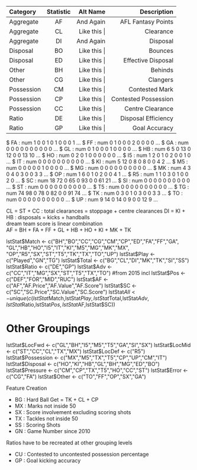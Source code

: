 

| Category       | Statistic    | Alt Name     | Description  |
| :------------- | :----------: | -----------: | -----------: |
| Aggregate      | AF           | And Again    | AFL Fantasy Points    |
| Aggregate      | CL           | Like this \| | Clearance |
| Aggregate      | DI           | And Again    | Disposal    |
| Disposal       | BO           | Like this \| | Bounces |
| Disposal       | ED           | Like this \| | Effective Disposal |
| Other          | BH           | Like this \| | Behinds |
| Other          | CG           | Like this \| | Clangers |
| Possession     | CM           | Like this \| | Contested Mark |
| Possession     | CP           | Like this \| | Contested Possession |
| Possession     | CC           | Like this \| | Centre Clearance |
| Ratio          | DE           | Like this \| | Disposal Efficiency | 
| Ratio          | GP           | Like this \| | Goal Accuracy | 
 
 
 $ FA       : num  1 0 0 1 0 1 0 0 0 1 ...
 $ FF       : num  0 1 0 0 0 2 0 0 0 0 ...
 $ GA       : num  0 0 0 0 0 0 0 0 0 0 ...
 $ GL       : num  0 1 0 0 0 1 0 0 0 0 ...
 $ HB       : num  6 5 0 13 0 12 0 0 13 10 ...
 $ HO       : num  0 2 0 1 0 0 0 0 0 0 ...
 $ I5       : num  1 2 0 1 0 2 0 0 1 0 ...
 $ IT       : num  0 0 0 0 0 0 0 0 0 0 ...
 $ KI       : num  5 12 0 8 0 8 0 0 4 2 ...
 $ M5       : num  0 0 0 0 0 1 0 0 0 0 ...
 $ MG       : num  0 0 0 0 0 0 0 0 0 0 ...
 $ MK       : num  4 3 0 4 0 3 0 0 3 3 ...
 $ OP       : num  1 6 0 1 0 2 0 0 4 1 ...
 $ R5       : num  1 1 0 3 0 1 0 0 2 0 ...
 $ SC       : num  18 72 0 65 0 93 0 0 61 21 ...
 $ SI       : num  0 0 0 0 0 0 0 0 0 0 ...
 $ ST       : num  0 0 0 0 0 0 0 0 0 0 ...
 $ T5       : num  0 0 0 0 0 0 0 0 0 0 ...
 $ TG       : num  74 98 0 78 0 82 0 0 91 74 ...
 $ TK       : num  0 3 0 1 0 3 0 0 3 3 ...
 $ TO       : num  0 0 0 0 0 0 0 0 0 0 ...
 $ UP       : num  9 14 0 14 0 9 0 0 12 9 ...  
 
 CL = ST + CC : total clearances = stoppage + centre clearances
DI = KI + HB : disposals = kicks + handballs  
dream team score is linear combination  
AF = BH + FA + FF + GL + HB + HO + KI + MK + TK 
 
   lstStat$Match <- c("BH","BO","CC","CG","CM","CP","ED","FA","FF","GA",
                     "GL","HB","HO","I5","IT","KI","M5","MG","MK","MX",
                     "OP","R5","SX","ST","T5","TK","TX","TO","UP")
  lstStat$Play <- c("Played","GN","TG")
  lstStat$Total <- c("BG","CL","DI","MK","TK","SI","SS")
  lstStat$Ratio <- c("DE","GP")
  lstStat$Adv <- c("CC","IT","MG","SX","ST","T5","TX","TO") #from 2015 incl
  lstStat$Pos <- c("DEF","FOR","MID","RUC")
  lstStat$AF <- c("AF","AF.Price","AF.Value","AF.Score")
  lstStat$SC <- c("SC","SC.Price","SC.Value","SC.Score")
  lstStat$All <- unique(c(lstStat$Match,lstStat$Play,lstStat$Total,lstStat$Adv,
                          lstStat$Ratio,lstStat$Pos,lstStat$AF,lstStat$SC))
  
  # Other Groupings
  lstStat$LocFwd <- c("GL","BH","I5","M5","T5","GA","SI","SX")
  lstStat$LocMid <- c("ST","CC","CL","TX","MX")
  lstStat$LocDef <- c("R5")
  lstStat$Possession <- c("MX","M5","TX","T5","CP","UP","CM","IT")
  lstStat$Disposal <- c("HO","KI","HB","GL","BH","MG","ED","BO")
  lstStat$Pressure <- c("CM","CP","TX","T5","HO","CC","ST")
  lstStat$Error <- c("CG","FA")
  lstStat$Other <- c("TO","FF","OP","SX","GA")
  
  Feature Creation
  * BG : Hard Ball Get = TK + CL + CP
* MX : Marks not inside 50
* SX : Score involvement excluding scoring shots
* TX : Tackles not inside 50
* SS : Scoring Shots  
* GN : Game Number since 2010

Ratios have to be recreated at other grouping levels
* CU : Contested to uncontested possession percentage 
* GP : Goal kicking accuracy
